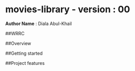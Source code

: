 # movies-library - version : 00

**Author Name** : Diala Abul-Khail

##WRRC


##Overview

##Getting started

##Project features